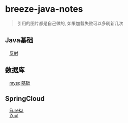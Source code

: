 # breeze-java-notes
> 引用的图片都是自己做的, 如果加载失败可以多刷新几次
## Java基础
&emsp;[反射](java基础与插件/反射.md)

## 数据库
&emsp;[mysql基础](数据库/mysql基础.md)
## SpringCloud
&emsp;[Eureka](springCloud/Eureka.md)  
&emsp;[Zuul](springCloud/Zuul.md)
